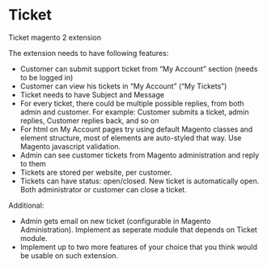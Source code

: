 # Ticket
Ticket magento 2 extension


The extension needs to have following features:
  - Customer can submit support ticket from “My Account” section (needs to be logged in)
  - Customer can view his tickets in “My Account” (“My Tickets”)
  - Ticket needs to have Subject and Message
  - For every ticket, there could be multiple possible replies, from both admin and customer. For example: Customer submits a       ticket, admin replies,  Customer replies back, and so on
  - For html on My Account pages try using default Magento classes and element structure, most of elements are auto-styled that     way. Use Magento javascript validation.
  - Admin can see customer tickets from Magento administration and reply to them
  - Tickets are stored per website, per customer. 
  - Tickets can have status: open/closed. New ticket is automatically open. Both administrator or customer can close a ticket.

Additional:
  - Admin gets email on new ticket (configurable in Magento Administration). Implement as seperate module that depends on Ticket module.
  - Implement up to two more features of your choice that you think would be usable on such extension.
